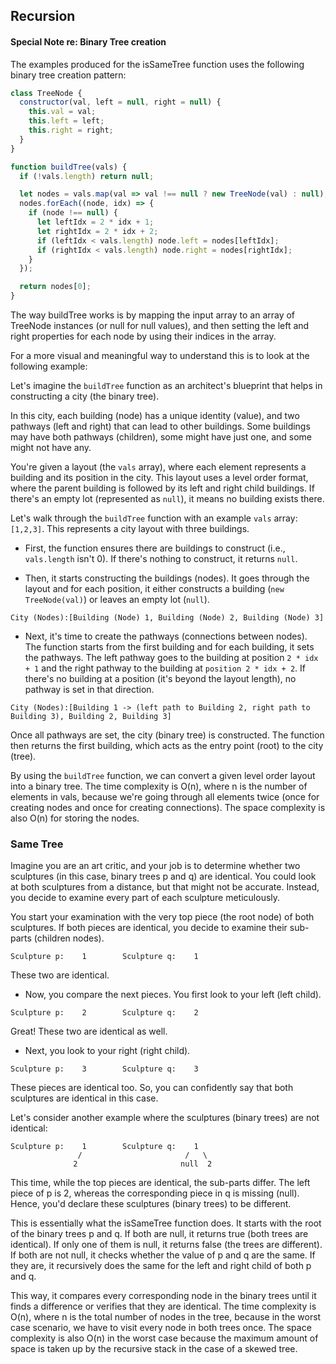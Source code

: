 ## Recursion

#### Special Note re: Binary Tree creation

The examples produced for the isSameTree function uses the following binary tree creation pattern:

```javascript
class TreeNode {
  constructor(val, left = null, right = null) {
    this.val = val;
    this.left = left;
    this.right = right;
  }
}

function buildTree(vals) {
  if (!vals.length) return null;

  let nodes = vals.map(val => val !== null ? new TreeNode(val) : null);
  nodes.forEach((node, idx) => {
    if (node !== null) {
      let leftIdx = 2 * idx + 1;
      let rightIdx = 2 * idx + 2;
      if (leftIdx < vals.length) node.left = nodes[leftIdx];
      if (rightIdx < vals.length) node.right = nodes[rightIdx];
    }
  });

  return nodes[0];
}

```

The way buildTree works is by mapping the input array to an array of TreeNode instances (or null for null values), and then setting the left and right properties for each node by using their indices in the array.

For a more visual and meaningful way to understand this is to look at the following example:

Let's imagine the `buildTree` function as an architect's blueprint that helps in constructing a city (the binary tree).

In this city, each building (node) has a unique identity (value), and two pathways (left and right) that can lead to other buildings. Some buildings may have both pathways (children), some might have just one, and some might not have any.

You're given a layout (the `vals` array), where each element represents a building and its position in the city. This layout uses a level order format, where the parent building is followed by its left and right child buildings. If there's an empty lot (represented as `null`), it means no building exists there.

Let's walk through the `buildTree` function with an example `vals` array: `[1,2,3]`. This represents a city layout with three buildings.

- First, the function ensures there are buildings to construct (i.e., `vals.length` isn't 0). If there's nothing to construct, it returns `null`.

- Then, it starts constructing the buildings (nodes). It goes through the layout and for each position, it either constructs a building (`new TreeNode(val)`) or leaves an empty lot (`null`).

```less
City (Nodes):[Building (Node) 1, Building (Node) 2, Building (Node) 3]
```

- Next, it's time to create the pathways (connections between nodes). The function starts from the first building and for each building, it sets the pathways. The left pathway goes to the building at position `2 * idx + 1` and the right pathway to the building at `position 2 * idx + 2`. If there's no building at a position (it's beyond the layout length), no pathway is set in that direction.

```less
City (Nodes):[Building 1 -> (left path to Building 2, right path to Building 3), Building 2, Building 3]
```

Once all pathways are set, the city (binary tree) is constructed. The function then returns the first building, which acts as the entry point (root) to the city (tree).

By using the `buildTree` function, we can convert a given level order layout into a binary tree. The time complexity is O(n), where n is the number of elements in vals, because we're going through all elements twice (once for creating nodes and once for creating connections). The space complexity is also O(n) for storing the nodes.

### Same Tree

Imagine you are an art critic, and your job is to determine whether two sculptures (in this case, binary trees p and q) are identical. You could look at both sculptures from a distance, but that might not be accurate. Instead, you decide to examine every part of each sculpture meticulously.

You start your examination with the very top piece (the root node) of both sculptures. If both pieces are identical, you decide to examine their sub-parts (children nodes).

```less
Sculpture p:    1        Sculpture q:    1
```

These two are identical.

- Now, you compare the next pieces. You first look to your left (left child).

```less
Sculpture p:    2        Sculpture q:    2
```

Great! These two are identical as well.

- Next, you look to your right (right child).

```less
Sculpture p:    3        Sculpture q:    3
```

These pieces are identical too. So, you can confidently say that both sculptures are identical in this case.

Let's consider another example where the sculptures (binary trees) are not identical:

```less
Sculpture p:    1        Sculpture q:    1
               /                       /   \
              2                       null  2
```

This time, while the top pieces are identical, the sub-parts differ. The left piece of p is 2, whereas the corresponding piece in q is missing (null). Hence, you'd declare these sculptures (binary trees) to be different.

This is essentially what the isSameTree function does. It starts with the root of the binary trees p and q. If both are null, it returns true (both trees are identical). If only one of them is null, it returns false (the trees are different). If both are not null, it checks whether the value of p and q are the same. If they are, it recursively does the same for the left and right child of both p and q.

This way, it compares every corresponding node in the binary trees until it finds a difference or verifies that they are identical. The time complexity is O(n), where n is the total number of nodes in the tree, because in the worst case scenario, we have to visit every node in both trees once. The space complexity is also O(n) in the worst case because the maximum amount of space is taken up by the recursive stack in the case of a skewed tree.
